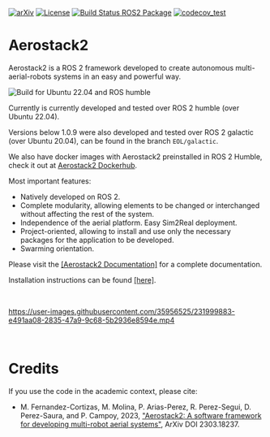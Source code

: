 [![arXiv](https://img.shields.io/badge/arXiv-2303.18237-b31b1b.svg)](https://arxiv.org/abs/2303.18237) [![License](https://img.shields.io/badge/License-BSD_3--Clause-blue.svg)](https://opensource.org/licenses/BSD-3-Clause) [![Build Status ROS2 Package](https://build.ros2.org/job/Hbin_uJ64__aerostack2__ubuntu_jammy_amd64__binary/badge/icon)](https://build.ros2.org/job/Hbin_uJ64__aerostack2__ubuntu_jammy_amd64__binary/) [![codecov_test](https://github.com/aerostack2/aerostack2/actions/workflows/codecov_test.yaml/badge.svg)](https://github.com/aerostack2/aerostack2/actions/workflows/codecov_test.yaml)

# Aerostack2

Aerostack2 is a ROS 2 framework developed to create autonomous multi-aerial-robots systems in an easy and powerful way.

![Build for Ubuntu 22.04 and ROS humble](https://github.com/aerostack2/aerostack2/actions/workflows/build-humble.yaml/badge.svg) 

Currently is currently developed and tested over ROS 2 humble (over Ubuntu 22.04). 

Versions below 1.0.9 were also developed and tested over ROS 2 galactic (over Ubuntu 20.04), can be found in the branch `EOL/galactic`.

We also have docker images with Aerostack2 preinstalled in ROS 2 Humble, check it out at [Aerostack2 Dockerhub](https://hub.docker.com/u/aerostack2).


Most important features:
- Natively developed on ROS 2.
- Complete modularity, allowing elements to be changed or interchanged without affecting the rest of the system.
- Independence of the aerial platform. Easy Sim2Real deployment.
- Project-oriented, allowing to install and use only the necessary packages for the application to be developed. 
- Swarming orientation.

Please visit the [[Aerostack2 Documentation]](https://aerostack2.github.io) for a complete documentation.

Installation instructions can be found [[here]](https://aerostack2.github.io/_00_getting_started/index.html#ubuntu-debian).

<br />

https://user-images.githubusercontent.com/35956525/231999883-e491aa08-2835-47a9-9c68-5b2936e8594e.mp4

<br />

# Credits

If you use the code in the academic context, please cite:

* M. Fernandez-Cortizas, M. Molina, P. Arias-Perez, R. Perez-Segui,
D. Perez-Saura, and P. Campoy,  2023, ["Aerostack2: A software framework for
developing multi-robot aerial systems"](https://arxiv.org/abs/2303.18237), ArXiv DOI 2303.18237.
